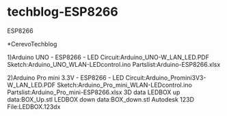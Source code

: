# techblog-ESP8266
ESP8266

*CerevoTechblog

1)Arduino UNO - ESP8266 - LED
 Circuit:Arduino_UNO-W_LAN_LED.PDF
 Sketch:Arduino_UNO_WLAN-LEDcontrol.ino
 Partslist:Arduino-ESP8266.xlsx

2)Arduino Pro mini 3.3V - ESP8266 - LED
 Circuit:Arduino_Promini3V3-W_LAN_LED.PDF
 Sketch:Arduino_Pro_mini_WLAN-LEDcontrol.ino
 Partslist:Arduino_Pro_mini-ESP8266.xlsx
3D data
 LEDBOX up data:BOX_Up.stl
 LEDBOX down data:BOX_down.stl
 Autodesk 123D File:LEDBOX.123dx
